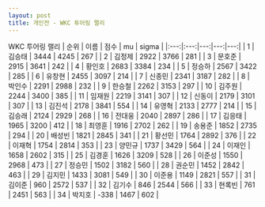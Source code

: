 ```yaml
---
layout: post
title: 개인전 - WKC 투어링 랠리
---
```


WKC 투어링 랠리
| 순위 | 이름 | 점수 | mu | sigma |
|:---:|:---:|---:|---:|---:|
| 1 | 김승태 | 3444 | 4245 | 267 |
| 2 | 김정제 | 2922 | 3766 | 281 |
| 3 | 문호준 | 2915 | 3641 | 242 |
| 4 | 황인호 | 2683 | 3384 | 234 |
| 5 | 정승하 | 2567 | 3422 | 285 |
| 6 | 유창현 | 2455 | 3097 | 214 |
| 7 | 신종민 | 2341 | 3187 | 282 |
| 8 | 박인수 | 2291 | 2988 | 232 |
| 9 | 한승철 | 2262 | 3153 | 297 |
| 10 | 김주원 | 2244 | 3400 | 385 |
| 11 | 임재원 | 2219 | 3141 | 307 |
| 12 | 신동이 | 2179 | 3101 | 307 |
| 13 | 김진석 | 2178 | 3841 | 554 |
| 14 | 유영혁 | 2133 | 2777 | 214 |
| 15 | 김승래 | 2124 | 2929 | 268 |
| 16 | 전대웅 | 2040 | 2897 | 286 |
| 17 | 김응태 | 1965 | 3200 | 412 |
| 18 | 최영훈 | 1916 | 2702 | 262 |
| 19 | 송용준 | 1852 | 2735 | 294 |
| 20 | 배성빈 | 1821 | 2845 | 341 |
| 21 | 황선민 | 1764 | 2892 | 376 |
| 22 | 이재혁 | 1754 | 2814 | 353 |
| 23 | 양민규 | 1737 | 3429 | 564 |
| 24 | 이재인 | 1658 | 2602 | 315 |
| 25 | 김경훈 | 1626 | 3209 | 528 |
| 26 | 이준성 | 1550 | 2968 | 473 |
| 27 | 정승민 | 1502 | 3182 | 560 |
| 28 | 권순민 | 1452 | 2842 | 463 |
| 29 | 김지민 | 1433 | 3081 | 549 |
| 30 | 이준용 | 1149 | 2821 | 557 |
| 31 | 김이준 | 960 | 2572 | 537 |
| 32 | 김기수 | 846 | 2544 | 566 |
| 33 | 현록빈 | 761 | 2451 | 563 |
| 34 | 박지호 | -338 | 1467 | 602 |
